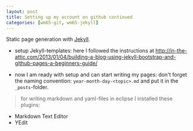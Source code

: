 ```yaml
---
layout: post
title: Setting up my account on github continued
categories: [wm65-git, wm65-jekyll]
---
```



Static page generation with [Jekyll](http://jekyllrb.com/). 

* setup Jekyll-templates: here I followed the instructions at http://in-the-attic.com/2013/01/04/building-a-blog-using-jekyll-bootstrap-and-github-pages-a-beginners-guide/

* now I am ready with setup and can start writing my pages: don't forget the naming convention: ```year-month-day-<topic>.md``` and put it in the ```_posts```-folder.

> for writing markdown and yaml-files in eclipse I installed these plugins:
* Markdown Text Editor
* YEdit


